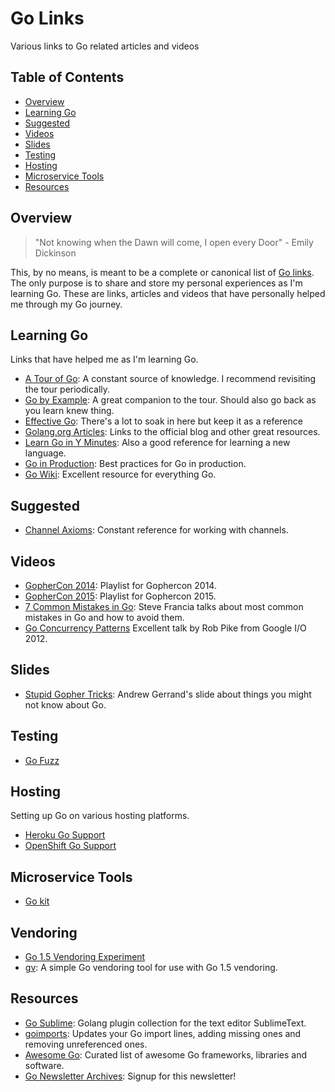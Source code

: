 Go Links
======================
Various links to Go related articles and videos

## Table of Contents

 * [Overview](#overview)
 * [Learning Go](#learning-go)
 * [Suggested](#suggested)
 * [Videos](#videos)
 * [Slides](#slides)
 * [Testing](#testing)
 * [Hosting](#hosting)
 * [Microservice Tools](#microservice-tools)
 * [Resources](#resources)

## Overview

> "Not knowing when the Dawn will come, I open every Door" - Emily Dickinson

This, by no means, is meant to be a complete or canonical list of [Go links](https://github.com/golang/go/wiki). The only purpose is to share and store my personal experiences as I'm learning Go. These are links, articles and videos that have personally helped me through my Go journey. 

## Learning Go
  
Links that have helped me as I'm learning Go.

  * [A Tour of Go](http://tour.golang.org/): A constant source of knowledge. I recommend revisiting the tour periodically.
  * [Go by Example](https://gobyexample.com/): A great companion to the tour. Should also go back as you learn knew thing.
  * [Effective Go](https://golang.org/doc/effective_go.html): There's a lot to soak in here but keep it as a reference
  * [Golang.org Articles](https://golang.org/doc/#articles): Links to the official blog and other great resources.
  * [Learn Go in Y Minutes](http://learnxinyminutes.com/docs/go/): Also a good reference for learning a new language.
  * [Go in Production](http://peter.bourgon.org/go-in-production/): Best practices for Go in production.
  * [Go Wiki](https://github.com/golang/go/wiki): Excellent resource for everything Go.
  
## Suggested 

  * [Channel Axioms](http://dave.cheney.net/2014/03/19/channel-axioms): Constant reference for working with channels.
  
## Videos
  * [GopherCon 2014](https://youtu.be/dKGmK_Z1Zl0?list=PLE7tQUdRKcyb-k4TMNm2K59-sVlUJumw7): Playlist for Gophercon 2014.
  * [GopherCon 2015](https://m.youtube.com/playlist?list=PL218pariu7RGpQ12_epDk0EwOFXdfMajH): Playlist for Gophercon 2015.
  * [7 Common Mistakes in Go](https://youtu.be/29LLRKIL_TI): Steve Francia talks about most common mistakes in Go and how to avoid them.
  * [Go Concurrency Patterns](https://www.youtube.com/watch?v=f6kdp27TYZs) Excellent talk by Rob Pike from Google I/O 2012.


## Slides

  * [Stupid Gopher Tricks](http://talks.golang.org/2015/tricks.slide): Andrew Gerrand's slide about things you might not know about Go.

## Testing

  * [Go Fuzz](https://github.com/dvyukov/go-fuzz)

## Hosting

Setting up Go on various hosting platforms.

  * [Heroku Go Support](https://devcenter.heroku.com/articles/go-support)
  * [OpenShift Go Support](https://hub.openshift.com/quickstarts/29-go-language)

## Microservice Tools

  * [Go kit](https://github.com/go-kit/kit)

## Vendoring

  * [Go 1.5 Vendoring Experiment](https://docs.google.com/document/d/1Bz5-UB7g2uPBdOx-rw5t9MxJwkfpx90cqG9AFL0JAYo/edit)
  * [gv](https://github.com/forestgiant/gv): A simple Go vendoring tool for use with Go 1.5 vendoring.

## Resources

  * [Go Sublime](https://github.com/DisposaBoy/GoSublime): Golang plugin collection for the text editor SublimeText.
  * [goimports](http://godoc.org/golang.org/x/tools/cmd/goimports): Updates your Go import lines, adding missing ones and removing unreferenced ones.
  * [Awesome Go](https://github.com/avelino/awesome-go): Curated list of awesome Go frameworks, libraries and software.
  * [Go Newsletter Archives](http://golangweekly.com/issues): Signup for this newsletter!

